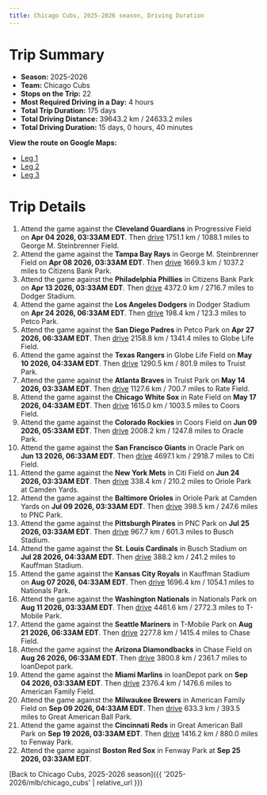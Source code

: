 ```yaml
---
title: Chicago Cubs, 2025-2026 season, Driving Duration
---
```


# Trip Summary
- **Season:** 2025-2026
- **Team:** Chicago Cubs
- **Stops on the Trip:** 22
- **Most Required Driving in a Day:** 4 hours
- **Total Trip Duration:** 175 days
- **Total Driving Distance:** 39643.2 km / 24633.2 miles
- **Total Driving Duration:** 15 days, 0 hours, 40 minutes

**View the route on Google Maps:**
- [Leg 1](https://www.google.com/maps/dir/Progressive+Field+Cleveland/George+M.+Steinbrenner+Field+Tampa/Citizens+Bank+Park+Philadelphia/Dodger+Stadium+Los+Angeles/Petco+Park+San+Diego/Globe+Life+Field+Arlington/Truist+Park+Atlanta/Rate+Field+Chicago/Coors+Field+Denver/Oracle+Park+San+Francisco)
- [Leg 2](https://www.google.com/maps/dir/Oracle+Park+San+Francisco/Citi+Field+Flushing/Oriole+Park+at+Camden+Yards+Baltimore/PNC+Park+Pittsburgh/Busch+Stadium+St.+Louis/Kauffman+Stadium+Kansas+City/Nationals+Park+Washington/T-Mobile+Park+Seattle/Chase+Field+Phoenix/loanDepot+park+Miami)
- [Leg 3](https://www.google.com/maps/dir/loanDepot+park+Miami/American+Family+Field+Milwaukee/Great+American+Ball+Park+Cincinnati/Fenway+Park+Boston)

# Trip Details
1. Attend the game against the **Cleveland Guardians** in Progressive Field on **Apr 04 2026, 03:33AM EDT**. Then [drive](https://www.google.com/maps/dir/Progressive+Field+Cleveland/George+M.+Steinbrenner+Field+Tampa) 1751.1 km / 1088.1 miles to George M. Steinbrenner Field.
2. Attend the game against the **Tampa Bay Rays** in George M. Steinbrenner Field on **Apr 08 2026, 03:33AM EDT**. Then [drive](https://www.google.com/maps/dir/George+M.+Steinbrenner+Field+Tampa/Citizens+Bank+Park+Philadelphia) 1669.3 km / 1037.2 miles to Citizens Bank Park.
3. Attend the game against the **Philadelphia Phillies** in Citizens Bank Park on **Apr 13 2026, 03:33AM EDT**. Then [drive](https://www.google.com/maps/dir/Citizens+Bank+Park+Philadelphia/Dodger+Stadium+Los+Angeles) 4372.0 km / 2716.7 miles to Dodger Stadium.
4. Attend the game against the **Los Angeles Dodgers** in Dodger Stadium on **Apr 24 2026, 06:33AM EDT**. Then [drive](https://www.google.com/maps/dir/Dodger+Stadium+Los+Angeles/Petco+Park+San+Diego) 198.4 km / 123.3 miles to Petco Park.
5. Attend the game against the **San Diego Padres** in Petco Park on **Apr 27 2026, 06:33AM EDT**. Then [drive](https://www.google.com/maps/dir/Petco+Park+San+Diego/Globe+Life+Field+Arlington) 2158.8 km / 1341.4 miles to Globe Life Field.
6. Attend the game against the **Texas Rangers** in Globe Life Field on **May 10 2026, 04:33AM EDT**. Then [drive](https://www.google.com/maps/dir/Globe+Life+Field+Arlington/Truist+Park+Atlanta) 1290.5 km / 801.9 miles to Truist Park.
7. Attend the game against the **Atlanta Braves** in Truist Park on **May 14 2026, 03:33AM EDT**. Then [drive](https://www.google.com/maps/dir/Truist+Park+Atlanta/Rate+Field+Chicago) 1127.6 km / 700.7 miles to Rate Field.
8. Attend the game against the **Chicago White Sox** in Rate Field on **May 17 2026, 04:33AM EDT**. Then [drive](https://www.google.com/maps/dir/Rate+Field+Chicago/Coors+Field+Denver) 1615.0 km / 1003.5 miles to Coors Field.
9. Attend the game against the **Colorado Rockies** in Coors Field on **Jun 09 2026, 05:33AM EDT**. Then [drive](https://www.google.com/maps/dir/Coors+Field+Denver/Oracle+Park+San+Francisco) 2008.2 km / 1247.8 miles to Oracle Park.
10. Attend the game against the **San Francisco Giants** in Oracle Park on **Jun 13 2026, 06:33AM EDT**. Then [drive](https://www.google.com/maps/dir/Oracle+Park+San+Francisco/Citi+Field+Flushing) 4697.1 km / 2918.7 miles to Citi Field.
11. Attend the game against the **New York Mets** in Citi Field on **Jun 24 2026, 03:33AM EDT**. Then [drive](https://www.google.com/maps/dir/Citi+Field+Flushing/Oriole+Park+at+Camden+Yards+Baltimore) 338.4 km / 210.2 miles to Oriole Park at Camden Yards.
12. Attend the game against the **Baltimore Orioles** in Oriole Park at Camden Yards on **Jul 09 2026, 03:33AM EDT**. Then [drive](https://www.google.com/maps/dir/Oriole+Park+at+Camden+Yards+Baltimore/PNC+Park+Pittsburgh) 398.5 km / 247.6 miles to PNC Park.
13. Attend the game against the **Pittsburgh Pirates** in PNC Park on **Jul 25 2026, 03:33AM EDT**. Then [drive](https://www.google.com/maps/dir/PNC+Park+Pittsburgh/Busch+Stadium+St.+Louis) 967.7 km / 601.3 miles to Busch Stadium.
14. Attend the game against the **St. Louis Cardinals** in Busch Stadium on **Jul 28 2026, 04:33AM EDT**. Then [drive](https://www.google.com/maps/dir/Busch+Stadium+St.+Louis/Kauffman+Stadium+Kansas+City) 388.2 km / 241.2 miles to Kauffman Stadium.
15. Attend the game against the **Kansas City Royals** in Kauffman Stadium on **Aug 07 2026, 04:33AM EDT**. Then [drive](https://www.google.com/maps/dir/Kauffman+Stadium+Kansas+City/Nationals+Park+Washington) 1696.4 km / 1054.1 miles to Nationals Park.
16. Attend the game against the **Washington Nationals** in Nationals Park on **Aug 11 2026, 03:33AM EDT**. Then [drive](https://www.google.com/maps/dir/Nationals+Park+Washington/T-Mobile+Park+Seattle) 4461.6 km / 2772.3 miles to T-Mobile Park.
17. Attend the game against the **Seattle Mariners** in T-Mobile Park on **Aug 21 2026, 06:33AM EDT**. Then [drive](https://www.google.com/maps/dir/T-Mobile+Park+Seattle/Chase+Field+Phoenix) 2277.8 km / 1415.4 miles to Chase Field.
18. Attend the game against the **Arizona Diamondbacks** in Chase Field on **Aug 26 2026, 06:33AM EDT**. Then [drive](https://www.google.com/maps/dir/Chase+Field+Phoenix/loanDepot+park+Miami) 3800.8 km / 2361.7 miles to loanDepot park.
19. Attend the game against the **Miami Marlins** in loanDepot park on **Sep 04 2026, 03:33AM EDT**. Then [drive](https://www.google.com/maps/dir/loanDepot+park+Miami/American+Family+Field+Milwaukee) 2376.4 km / 1476.6 miles to American Family Field.
20. Attend the game against the **Milwaukee Brewers** in American Family Field on **Sep 09 2026, 04:33AM EDT**. Then [drive](https://www.google.com/maps/dir/American+Family+Field+Milwaukee/Great+American+Ball+Park+Cincinnati) 633.3 km / 393.5 miles to Great American Ball Park.
21. Attend the game against the **Cincinnati Reds** in Great American Ball Park on **Sep 19 2026, 03:33AM EDT**. Then [drive](https://www.google.com/maps/dir/Great+American+Ball+Park+Cincinnati/Fenway+Park+Boston) 1416.2 km / 880.0 miles to Fenway Park.
22. Attend the game against **Boston Red Sox** in Fenway Park at **Sep 25 2026, 03:33AM EDT**.

[Back to Chicago Cubs, 2025-2026 season]({{ '2025-2026/mlb/chicago_cubs' | relative_url }})
